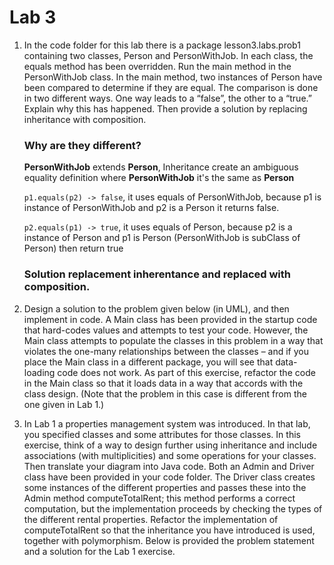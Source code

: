 # Lab 3

1. In the code folder for this lab there is a package lesson3.labs.prob1 containing two classes, Person and PersonWithJob. In each class, the equals method has been overridden. Run the main method in the PersonWithJob class. In the main method, two instances of Person have been compared to determine if they are equal. The comparison is done in two different ways. One way leads to a “false”, the other to a “true.” Explain why this has happened. Then provide a solution by replacing inheritance with composition. 

   

   ### Why  are they different?

   **PersonWithJob** extends **Person**, Inheritance create an ambiguous equality definition where **PersonWithJob** it's the same as **Person**

   `p1.equals(p2) -> false`, it uses equals of PersonWithJob, because p1 is instance of PersonWithJob and p2 is a Person it returns false.

   `p2.equals(p1) -> true`, it uses equals of Person, because p2 is a instance of Person and p1 is Person (PersonWithJob is subClass of Person) then return true

   ### Solution replacement inherentance and replaced with composition.

   

   

2. Design a solution to the problem given below (in UML), and then implement in code. A Main class has been provided in the startup code that hard-codes values and attempts to test your code. However, the Main class attempts to populate the classes in this problem in a way that violates the one-many relationships between the classes – and if you place the Main class in a different package, you will see that data-loading code does not work. As part of this exercise, refactor the code in the Main class so that it loads data in a way that accords with the class design. (Note that the problem in this case is different from the one given in Lab 1.) 

   

3.  In Lab 1 a properties management system was introduced. In that lab, you specified classes and some attributes for those classes. In this exercise, think of a way to design further using inheritance and include associations (with multiplicities) and some operations for your classes. Then translate your diagram into Java code. Both an Admin and Driver class have been provided in your code folder. The Driver class creates some instances of the different properties and passes these into the Admin method computeTotalRent; this method performs a correct computation, but the implementation proceeds by checking the types of the different rental properties. Refactor the implementation of computeTotalRent so that the inheritance you have introduced is used, together with polymorphism. Below is provided the problem statement and a solution for the Lab 1 exercise.
